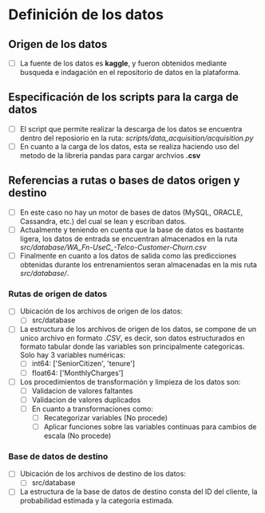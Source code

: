 # Definición de los datos

## Origen de los datos

- [ ] La fuente de los datos es **kaggle**, y fueron obtenidos mediante busqueda e indagación en el repositorio de datos en la plataforma.

## Especificación de los scripts para la carga de datos

- [ ] El script que permite realizar la descarga de los datos se encuentra dentro del reposiorio en la ruta: *scripts/data_acquisition/acquisition.py*
- [ ] En cuanto a la carga de los datos, esta se realiza haciendo uso del metodo de la libreria pandas para cargar archvios **.csv**

## Referencias a rutas o bases de datos origen y destino

- [ ] En este caso no hay un motor de bases de datos (MySQL, ORACLE, Cassandra, etc.) del cual se lean y escriban datos. 
- [ ] Actualmente y teniendo en cuenta que la base de datos es bastante ligera, los datos de entrada se encuentran almacenados en la ruta *src/database/WA_Fn-UseC_-Telco-Customer-Churn.csv*
- [ ] Finalmente en cuanto a los datos de salida como las predicciones obtenidas durante los entrenamientos seran almacenadas en la mis ruta *src/database/*.

### Rutas de origen de datos

- [ ] Ubicación de los archivos de origen de los datos:
  - [ ] src/database 
- [ ] La estructura de los archivos de origen de los datos, se compone de un unico archivo en formato *.CSV*, es decir, son datos estructurados en formato tabular donde las variables son principalmente categoricas.
      Solo hay 3 variables numéricas:
  - [ ] int64: ['SeniorCitizen', 'tenure']
  - [ ] float64: ['MonthlyCharges']
- [ ] Los procedimientos de transformación y limpieza de los datos son:
  - [ ] Validacion de valores faltantes
  - [ ] Validacion de valores duplicados
  - [ ] En cuanto a transformaciones como:
    - [ ] Recategorizar variables (No procede)
    - [ ] Aplicar funciones sobre las variables continuas para cambios de escala (No procede) 

### Base de datos de destino

- [ ] Ubicación de los archivos de destino de los datos:
  - [ ] src/database 
- [ ] La estructura de la base de datos de destino consta del ID del cliente, la probabilidad estimada y la categoria estimada.
